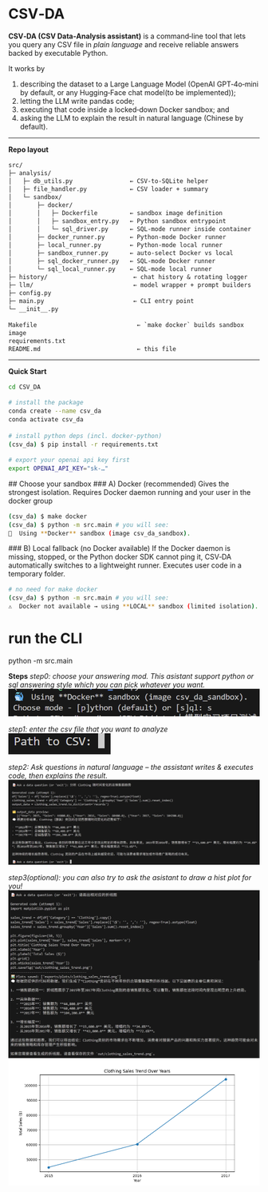 # CSV‑DA

**CSV‑DA (CSV Data‑Analysis assistant)** is a command‑line tool that lets you query any CSV file in *plain language* and receive reliable answers backed by executable Python.

It works by

1. describing the dataset to a Large Language Model (OpenAI GPT‑4o‑mini by default, or any Hugging‑Face chat model(to be implemented));
2. letting the LLM write pandas code;
3. executing that code inside a locked‑down Docker sandbox; and
4. asking the LLM to explain the result in natural language (Chinese by default).

---

**Repo layout**

```text
src/
├─ analysis/                
│   ├─ db_utils.py                ← CSV-to-SQLite helper
│   ├─ file_handler.py            ← CSV loader + summary
│   └─ sandbox/ 
│       ├─ docker/             
│       │   ├─ Dockerfile         ← sandbox image definition
│       │   ├─ sandbox_entry.py   ← Python sandbox entrypoint
│       │   └─ sql_driver.py      ← SQL-mode runner inside container
│       ├─ docker_runner.py       ← Python-mode Docker runner
│       ├─ local_runner.py        ← Python-mode local runner
│       ├─ sandbox_runner.py      ← auto-select Docker vs local
│       ├─ sql_docker_runner.py   ← SQL-mode Docker runner
│       └─ sql_local_runner.py    ← SQL-mode local runner
├─ history/                        ← chat history & rotating logger
├─ llm/                            ← model wrapper + prompt builders
├─ config.py                       
├─ main.py                         ← CLI entry point
└─ __init__.py                     

Makefile                            ← `make docker` builds sandbox image
requirements.txt                   
README.md                           ← this file
```

---

**Quick Start**

```bash
cd CSV_DA
```

```bash
# install the package
conda create --name csv_da
conda activate csv_da

# install python deps (incl. docker‑python)
(csv_da) $ pip install -r requirements.txt
```
```bash
# export your openai api key first
export OPENAI_API_KEY="sk-…"
```

## Choose your sandbox
### A) Docker (recommended)
    Gives the strongest isolation.
    Requires Docker daemon running and your user in the docker group

```bash
(csv_da) $ make docker 
(csv_da) $ python -m src.main # you will see:
🐳  Using **Docker** sandbox (image csv_da_sandbox).
```
### B) Local fallback (no Docker available)
    If the Docker daemon is missing, stopped, or the Python docker SDK cannot ping it, CSV‑DA automatically switches to a lightweight runner.
    Executes user code in a temporary folder.
```bash
# no need for make docker
(csv_da) $ python -m src.main # you will see:
⚠️  Docker not available → using **LOCAL** sandbox (limited isolation).
```
# run the CLI
python -m src.main


**Steps**
*step0: choose your answering mod. This asistant support python or sql answering style which you can pick whatever you want.*
![alt text](image/mode.png)

*step1: enter the csv file that you want to analyze*<br>
![alt text](image/csv.png)

*step2: Ask questions in natural language – the assistant writes & executes code, then explains the result.*
![alt text](image/question.png)

*step3(optional): you can also try to ask the asistant to draw a hist plot for you!*
![alt text](image/plot.png)
![alt text](/image/clothing_sales_trend.png)
